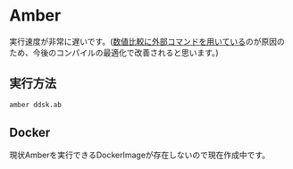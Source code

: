 # Amber

実行速度が非常に遅いです。([数値比較に外部コマンドを用いている](https://github.com/amber-lang/amber/issues/366)のが原因のため、今後のコンパイルの最適化で改善されると思います。)

## 実行方法

```bash
amber ddsk.ab
```

## Docker

現状Amberを実行できるDockerImageが存在しないので現在作成中です。
